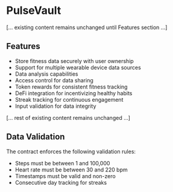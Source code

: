 # PulseVault

[... existing content remains unchanged until Features section ...]

## Features
- Store fitness data securely with user ownership
- Support for multiple wearable device data sources 
- Data analysis capabilities
- Access control for data sharing
- Token rewards for consistent fitness tracking
- DeFi integration for incentivizing healthy habits
- Streak tracking for continuous engagement
- Input validation for data integrity

[... rest of existing content remains unchanged ...]

## Data Validation
The contract enforces the following validation rules:
- Steps must be between 1 and 100,000
- Heart rate must be between 30 and 220 bpm
- Timestamps must be valid and non-zero
- Consecutive day tracking for streaks
